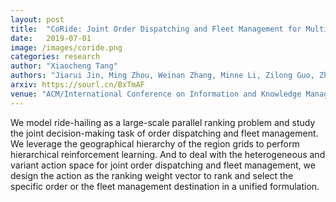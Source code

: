 ```yaml
---
layout: post
title:  "CoRide: Joint Order Dispatching and Fleet Management for Multi-Scale Ride-Hailing Platforms"
date:   2019-07-01
image: /images/coride.png
categories: research
author: "Xiaocheng Tang"
authors: "Jiarui Jin, Ming Zhou, Weinan Zhang, Minne Li, Zilong Guo, Zhiwei Qin, Yan Jiao, <strong>Xiaocheng Tang</strong>, Chenxi Wang, Jun Wang, Guobin Wu, Jieping Ye"
arxiv: https://sourl.cn/BxTmAF
venue: "ACM/International Conference on Information and Knowledge Management (CIKM)"
---
```

We model ride-hailing as a large-scale parallel ranking problem and study the joint decision-making task of order dispatching and fleet management.
We leverage the geographical hierarchy of the region grids to perform hierarchical reinforcement learning.
And to deal with the heterogeneous and variant action space for joint order dispatching and fleet management, we design the action as the ranking weight vector to rank and select the specific order or the fleet management destination in a unified formulation.
